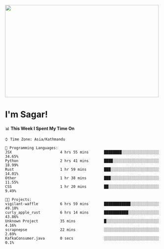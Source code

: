 
<img src="https://media.giphy.com/media/3ornk57KwDXf81rjWM/giphy.gif" width="500" height="300" frameBorder="0" class="giphy-embed" allowFullScreen></img>

#   I'm Sagar!

<!--START_SECTION:waka-->
📊 **This Week I Spent My Time On** 

```text
⌚︎ Time Zone: Asia/Kathmandu

💬 Programming Languages: 
JSX                      4 hrs 55 mins       ████████░░░░░░░░░░░░░░░░░   34.65% 
Python                   2 hrs 41 mins       ████░░░░░░░░░░░░░░░░░░░░░   18.99% 
Rust                     1 hr 59 mins        ███░░░░░░░░░░░░░░░░░░░░░░   14.01% 
Other                    1 hr 38 mins        ███░░░░░░░░░░░░░░░░░░░░░░   11.55% 
CSS                      1 hr 20 mins        ██░░░░░░░░░░░░░░░░░░░░░░░   9.49%

🐱‍💻 Projects: 
vigilant-waffle          6 hrs 59 mins       ████████████░░░░░░░░░░░░░   49.18% 
curly_apple_rust         6 hrs 14 mins       ███████████░░░░░░░░░░░░░░   43.86% 
Unknown Project          35 mins             █░░░░░░░░░░░░░░░░░░░░░░░░   4.16% 
scrapnepse               22 mins             ░░░░░░░░░░░░░░░░░░░░░░░░░   2.69% 
KafkaConsumer.java       0 secs              ░░░░░░░░░░░░░░░░░░░░░░░░░   0.1%

```


<!--END_SECTION:waka-->
